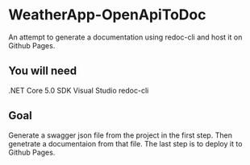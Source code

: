 # WeatherApp-OpenApiToDoc
An attempt to generate a documentation using redoc-cli and host it on Github Pages.

## You will need

.NET Core 5.0 SDK
Visual Studio
redoc-cli

## Goal

Generate a swagger json file from the project in the first step.
Then genetrate a documentaion from that file.
The last step is to deploy it to Github Pages.
